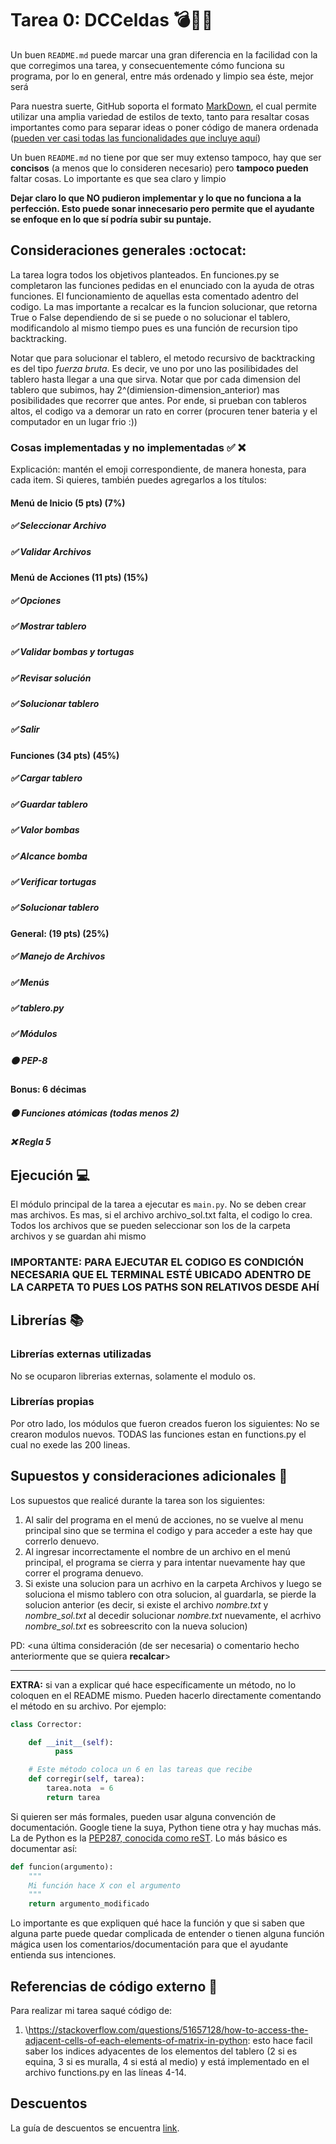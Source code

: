 # Tarea 0: DCCeldas 💣🐢🏰


Un buen ```README.md``` puede marcar una gran diferencia en la facilidad con la que corregimos una tarea, y consecuentemente cómo funciona su programa, por lo en general, entre más ordenado y limpio sea éste, mejor será 

Para nuestra suerte, GitHub soporta el formato [MarkDown](https://es.wikipedia.org/wiki/Markdown), el cual permite utilizar una amplia variedad de estilos de texto, tanto para resaltar cosas importantes como para separar ideas o poner código de manera ordenada ([pueden ver casi todas las funcionalidades que incluye aquí](https://github.com/adam-p/markdown-here/wiki/Markdown-Cheatsheet))

Un buen ```README.md``` no tiene por que ser muy extenso tampoco, hay que ser **concisos** (a menos que lo consideren necesario) pero **tampoco pueden** faltar cosas. Lo importante es que sea claro y limpio 

**Dejar claro lo que NO pudieron implementar y lo que no funciona a la perfección. Esto puede sonar innecesario pero permite que el ayudante se enfoque en lo que sí podría subir su puntaje.**

## Consideraciones generales :octocat:

La tarea logra todos los objetivos planteados. En funciones.py se completaron las funciones pedidas en el enunciado con la ayuda de otras funciones. El funcionamiento de aquellas esta comentado adentro del codigo. La mas importante a recalcar es la funcion solucionar, que retorna True o False dependiendo de si se puede o no solucionar el tablero, modificandolo al mismo tiempo pues es una función de recursion tipo backtracking.

Notar que para solucionar el tablero, el metodo recursivo de backtracking es del tipo _fuerza bruta_. Es decir, ve uno por uno las posilibidades del tablero hasta llegar a una que sirva. Notar que por cada dimension del tablero que subimos, hay 2^(dimiension-dimension_anterior) mas posibilidades que recorrer que antes. Por ende, si prueban con tableros altos, el codigo va a demorar un rato en correr (procuren tener bateria y el computador en un lugar frio :))

### Cosas implementadas y no implementadas :white_check_mark: :x:

Explicación: mantén el emoji correspondiente, de manera honesta, para cada item. Si quieres, también puedes agregarlos a los títulos:

#### Menú de Inicio (5 pts) (7%)
##### ✅ Seleccionar Archivo
##### ✅ Validar Archivos
#### Menú de Acciones (11 pts) (15%) 
##### ✅ Opciones
##### ✅ Mostrar tablero 
##### ✅ Validar bombas y tortugas
##### ✅ Revisar solución
##### ✅ Solucionar tablero
##### ✅ Salir
#### Funciones (34 pts) (45%)
##### ✅ Cargar tablero
##### ✅ Guardar tablero
##### ✅ Valor bombas
##### ✅ Alcance bomba
##### ✅ Verificar tortugas
##### ✅ Solucionar tablero
#### General: (19 pts) (25%)
##### ✅ Manejo de Archivos
##### ✅ Menús
##### ✅ tablero.py
##### ✅ Módulos
##### 🟠 PEP-8
#### Bonus: 6 décimas
##### 🟠 Funciones atómicas (todas menos 2)
##### ❌ Regla 5
## Ejecución :computer:
El módulo principal de la tarea a ejecutar es  ```main.py```. No se deben crear mas archivos. Es mas, si el archivo archivo_sol.txt falta, el codigo lo crea. Todos los archivos que se pueden seleccionar son los de la carpeta archivos y se guardan ahi mismo

### IMPORTANTE: PARA EJECUTAR EL CODIGO ES CONDICIÓN NECESARIA QUE EL TERMINAL ESTÉ UBICADO ADENTRO DE LA CARPETA T0 PUES LOS PATHS SON RELATIVOS DESDE AHÍ



## Librerías :books:
### Librerías externas utilizadas
No se ocuparon librerias externas, solamente el modulo os.

### Librerías propias
Por otro lado, los módulos que fueron creados fueron los siguientes:
No se crearon modulos nuevos. TODAS las funciones estan en functions.py el cual no exede las 200 lineas.

## Supuestos y consideraciones adicionales :thinking:
Los supuestos que realicé durante la tarea son los siguientes:

1. Al salir del programa en el menú de acciones, no se vuelve al menu principal sino que se termina el codigo y para acceder a este hay que correrlo denuevo.
2. Al ingresar incorrectamente el nombre de un archivo en el menú principal, el programa se cierra y para intentar nuevamente hay que correr el programa denuevo.
3. Si existe una solucion para un acrhivo en la carpeta Archivos y luego se soluciona el mismo tablero con otra solucion, al guardarla, se pierde la solucion anterior (es decir, si existe el archivo _nombre.txt_ y _nombre_sol.txt_ al decedir solucionar _nombre.txt_ nuevamente, el acrhivo _nombre_sol.txt_ es sobreescrito con la nueva solucion)

PD: <una última consideración (de ser necesaria) o comentario hecho anteriormente que se quiera **recalcar**>


-------



**EXTRA:** si van a explicar qué hace específicamente un método, no lo coloquen en el README mismo. Pueden hacerlo directamente comentando el método en su archivo. Por ejemplo:

```python
class Corrector:

    def __init__(self):
          pass

    # Este método coloca un 6 en las tareas que recibe
    def corregir(self, tarea):
        tarea.nota  = 6
        return tarea
```

Si quieren ser más formales, pueden usar alguna convención de documentación. Google tiene la suya, Python tiene otra y hay muchas más. La de Python es la [PEP287, conocida como reST](https://www.python.org/dev/peps/pep-0287/). Lo más básico es documentar así:

```python
def funcion(argumento):
    """
    Mi función hace X con el argumento
    """
    return argumento_modificado
```
Lo importante es que expliquen qué hace la función y que si saben que alguna parte puede quedar complicada de entender o tienen alguna función mágica usen los comentarios/documentación para que el ayudante entienda sus intenciones.

## Referencias de código externo :book:

Para realizar mi tarea saqué código de:
1. \https://stackoverflow.com/questions/51657128/how-to-access-the-adjacent-cells-of-each-elements-of-matrix-in-python: esto hace facil saber los indices adyacentes de los elementos del tablero (2 si es equina, 3 si es muralla, 4 si está al medio) y está implementado en el archivo functions.py en las líneas 4-14.



## Descuentos
La guía de descuentos se encuentra [link](https://github.com/IIC2233/syllabus/blob/main/Tareas/Descuentos.md).
